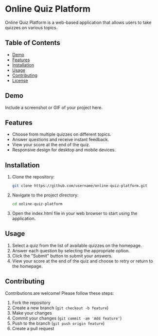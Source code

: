 # Online Quiz Platform

Online Quiz Platform is a web-based application that allows users to take quizzes on various topics.

## Table of Contents

- [Demo](#demo)
- [Features](#features)
- [Installation](#installation)
- [Usage](#usage)
- [Contributing](#contributing)
- [License](#license)

## Demo

Include a screenshot or GIF of your project here.

## Features

- Choose from multiple quizzes on different topics.
- Answer questions and receive instant feedback.
- View your score at the end of the quiz.
- Responsive design for desktop and mobile devices.

## Installation

1. Clone the repository:

    ```bash
    git clone https://github.com/username/online-quiz-platform.git
    ```

2. Navigate to the project directory:

    ```bash
    cd online-quiz-platform
    ```

3. Open the index.html file in your web browser to start using the application.

## Usage

1. Select a quiz from the list of available quizzes on the homepage.
2. Answer each question by selecting the appropriate option.
3. Click the "Submit" button to submit your answers.
4. View your score at the end of the quiz and choose to retry or return to the homepage.

## Contributing

Contributions are welcome! Please follow these steps:

1. Fork the repository
2. Create a new branch (`git checkout -b feature`)
3. Make your changes
4. Commit your changes (`git commit -am 'Add feature'`)
5. Push to the branch (`git push origin feature`)
6. Create a pull request


